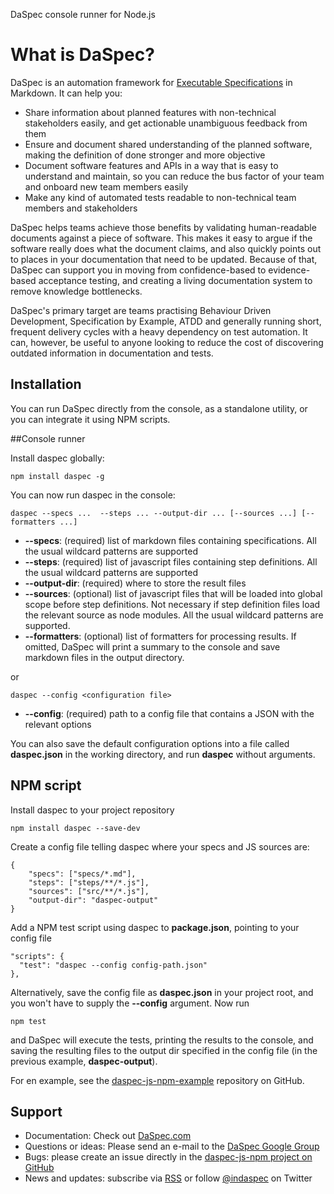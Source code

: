 DaSpec console runner for Node.js

# What is DaSpec?

DaSpec is an automation framework for [Executable Specifications](http://daspec.com/guides/executable_specifications.html) in Markdown. It can help you:

* Share information about planned features with non-technical stakeholders easily, and get actionable unambiguous feedback from them 
* Ensure and document shared understanding of the planned software, making the definition of done stronger and more objective
* Document software features and APIs in a way that is easy to understand and maintain, so you can reduce the bus factor of your team and onboard new team members easily
* Make any kind of automated tests readable to non-technical team members and stakeholders

DaSpec helps teams achieve those benefits by validating human-readable documents against a piece of software. This makes it easy to argue if the software really does what the document claims, and also quickly points out to places in your documentation that need to be updated. Because of that, DaSpec can support you in moving from  confidence-based to evidence-based acceptance testing, and creating a living documentation system to remove knowledge bottlenecks.

DaSpec's primary target are teams practising Behaviour Driven Development, Specification by Example, ATDD and generally running short, frequent delivery cycles with a heavy dependency on test automation. It can, however, be useful to anyone looking to reduce the cost of discovering outdated information in documentation and tests. 

## Installation

You can run DaSpec directly from the console, as a standalone utility, or you can integrate it using NPM scripts.

##Console runner
 
Install daspec globally:

    npm install daspec -g

You can now run daspec in the console:

    daspec --specs ...  --steps ... --output-dir ... [--sources ...] [--formatters ...]

* __--specs__: (required) list of markdown files containing specifications. All the usual wildcard patterns are supported
* __--steps__: (required) list of javascript files containing step definitions. All the usual wildcard patterns are supported
* __--output-dir__: (required) where to store the result files
* __--sources__: (optional) list of javascript files that will be loaded into global scope before step definitions. Not necessary if step definition files load the relevant source as node modules. All the usual wildcard patterns are supported.
* __--formatters__: (optional) list of formatters for processing results. If omitted, DaSpec will print a summary to the console and save markdown files in the output directory.

or 

	daspec --config <configuration file>

* __--config__: (required) path to a config file that contains a JSON with the relevant options

You can also save the default configuration options into a file called __daspec.json__ in the working directory, and run __daspec__ without arguments.

## NPM script

Install daspec to your project repository

    npm install daspec --save-dev

Create a config file telling daspec where your specs and JS sources are:

    {
    	"specs": ["specs/*.md"],
    	"steps": ["steps/**/*.js"],
    	"sources": ["src/**/*.js"],
    	"output-dir": "daspec-output"
    }

Add a NPM test script using daspec to __package.json__, pointing to your config file

    "scripts": {
      "test": "daspec --config config-path.json"
    },

Alternatively, save the config file as __daspec.json__ in your project root, and you won't have to supply the __--config__ argument. Now run 

    npm test

and DaSpec will execute the tests, printing the results to the console, and saving the resulting files to the output dir specified in the config file (in the previous example, __daspec-output__).

For en example, see the [daspec-js-npm-example](https://github.com/daspec/daspec-js-npm-example) repository on GitHub.

## Support

* Documentation: Check out [DaSpec.com](http://daspec.com)
* Questions or ideas: Please send an e-mail to the [DaSpec Google Group](https://groups.google.com/forum/#!forum/daspec)
* Bugs: please create an issue directly in the [daspec-js-npm project on GitHub](https://github.com/daspec/daspec-js-npm/issues)
* News and updates: subscribe via [RSS](http://daspec.com/feed.xml) or follow [@indaspec](https://twitter.com/indaspec) on Twitter
